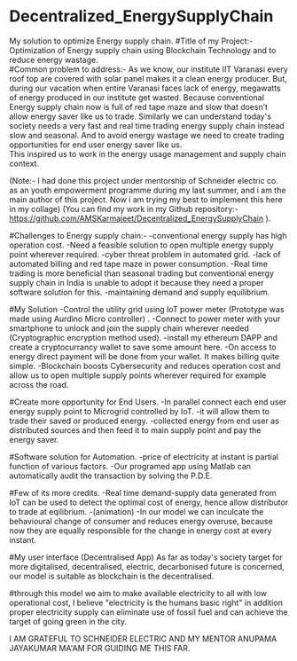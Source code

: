 # Decentralized_EnergySupplyChain
My solution to optimize Energy supply chain.
#Title of my Project:-
Optimization of Energy supply chain using Blockchain Technology and to reduce energy wastage.  
#Common problem to address:-
As we know, our institute IIT Varanasi every roof top are covered with solar panel makes it a clean energy producer.
But, during our vacation when entire Varanasi faces lack of energy, megawatts of energy produced in our institute get wasted. Because conventional Energy supply chain now is full of red tape maze and slow that doesn’t allow energy saver like us to trade.
Similarly we can understand today's society needs a very fast and real time trading energy supply chain  instead slow and seasonal. And to avoid energy wastage we need to create trading opportunities for end user energy saver like us.  
This inspired us to work in the energy usage management and supply chain context.

(Note:- I had done this project under mentorship of Schneider electric co. as an youth empowerment programme during my last summer, and i am the main author of this project. Now i am trying my best to implement this here in my collage)
(You can find my work in my Github repository:- 
 https://github.com/AMSKarmajeet/Decentralized_EnergySupplyChain ).
 
#Challenges to Energy supply chain:-
-conventional energy supply has high operation cost.
-Need a feasible solution to open multiple energy supply point wherever required.
-cyber threat problem in automated grid.
-lack of automated billing and red tape maze in power consumption.
-Real time trading is more beneficial than seasonal trading but conventional energy supply chain in India is unable to adopt it because they need a proper software solution for this.
-maintaining demand and supply equilibrium.

#My Solution
-Control the utility grid using IoT power meter (Prototype was made using Aurdino Micro controller) .
-Connect to power meter with your smartphone to unlock and join the supply chain wherever needed (Cryptographic encryption method used).
 -install my ethereum DAPP and create a cryptocurrancy wallet to save some amount here.
-On access to energy direct payment will be done from your wallet. It makes billing quite simple.
-Blockchain boosts Cybersecurity and reduces operation cost and allow us to open multiple supply points wherever required for example across the road.

#Create more opportunity for End Users.
-In parallel connect each end user energy supply point to Microgrid controlled by IoT.
 -it will allow them to trade their saved or produced energy.
 -collected energy from end user as distributed sources and then feed it to main supply point and pay the energy saver.

#Software solution for Automation.
-price of electricity at instant is partial function of various factors.
-Our programed app using Matlab can automatically audit the transaction by solving the  P.D.E. 

#Few of its more credits.
-Real time demand-supply data generated from IoT can be used to detect the optimal cost of energy, hence allow distributor to trade at eqilibrium. 
-(animation) 
-In our model we can inculcate the behavioural change of consumer and reduces energy overuse, because now they are equally responsible for the 
change in energy cost at every instant.

#My user interface (Decentralised App)
As far as today's society target for more digitalised, decentralised, electric, decarbonised future is concerned, our model is suitable as blockchain is the decentralised.

#through this model we aim to make available electricity to all with low operational cost, I believe "electricity is the humans basic right" in addition proper electricity supply can eliminate use of fossil fuel and can achieve the target of going green in the city.   
 
I AM GRATEFUL TO SCHNEIDER ELECTRIC AND MY MENTOR ANUPAMA JAYAKUMAR MA'AM FOR GUIDING ME THIS FAR.
